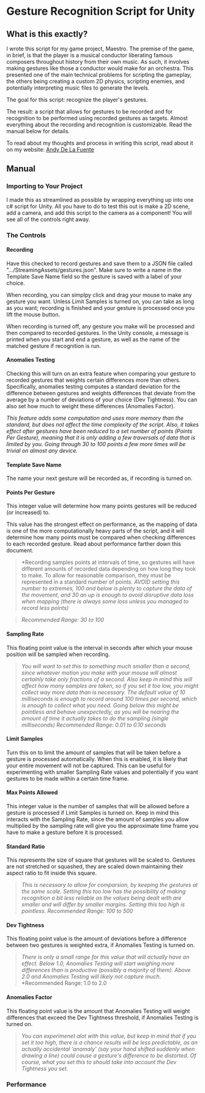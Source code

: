 # Gesture Recognition Script for Unity

## What is this exactly?
I wrote this script for my game project, Maestro. The premise of the game, in brief, is that the player is a musical conductor liberating famous composers throughout history from their own music. As such, it involves making gestures like those a conductor would make for an orchestra. This presented one of the main technical problems for scripting the gameplay, the others being creating a custom 2D physics, scripting enemies, and potentially interpreting music files to generate the levels.

The goal for this script: recognize the player's gestures.

The result: a script that allows for gestures to be recorded and for recognition to be performed using recorded gestures as targets. Almost everything about the recording and recognition is customizable. Read the manual below for details.

To read about my thoughts and process in writing this script, read about it on my website: [Andy De La Fuente](https://andydelafuente.com/AD_Projects.html)

## Manual
### Importing to Your Project
I made this as streamlined as possible by wrapping everything up into one c# script for Unity. All you have to do to test this out is make a 2D scene, add a camera, and add this script to the camera as a component! You will see all of the controls right away.

### The Controls
#### **Recording**
Have this checked to record gestures and save them to a JSON file called ".../StreamingAssets/gestures.json". Make sure to write a name in the Template Save Name field so the gesture is saved with a label of your choice.

When recording, you can simplpy click and drag your mouse to make any gesture you want. Unless Limit Samples is turned on, you can take as long as you want; recording is finished and your gesture is processed once you lift the mouse button. 

When recording is turned off, any gesture you make will be processed and then compared to recorded gestures. In the Unity console, a message is printed when you start and end a gesture, as well as the name of the matched gesture if recognition is run. 
#### **Anomalies Testing**
Checking this will turn on an extra feature when comparing your gesture to recorded gestures that weights certain differences more than others. Specifically, anomalies testing computes a standard deviation for the difference between gestures and weights differences that deviate from the average by a number of deviations of your choice (Dev Tightness). You can also set how much to weight these differences (Anomalies Factor).

*This feature adds some computation and uses more memory than the standard, but does not affect the time complexity of the script. Also, it takes effect after gestures have been reduced to a set number of points (Points Per Gesture), meaning that it is only adding a few traversals of data that is limited by you. Going through 30 to 100 points a few more times will be trivial on almost any device.*
#### **Template Save Name**
The name your next gesture will be recorded as, if recording is turned on.
#### **Points Per Gesture**
This integer value will determine how many points gestures will be reduced (or increased) to.

This value has the strongest effect on performance, as the mapping of data is one of the more computationally heavy parts of the script, and it will determine how many points must be compared when checking differences to each recorded gesture. Read about performance farther down this document.
> *Recording samples points at intervals of time, so gestures will have different amounts of recorded data depending on how long they took to make. To allow for reasonable comparison, they must be represented in a standard number of points.
> *AVOID setting this number to extremes, 100 and below is plenty to capture the data of the movement, and 30 an up is enough to avoid disruptive data loss when mapping (there is always some loss unless you managed to record less points)*

> *Recommended Range: 30 to 100*
#### Sampling Rate
This floating point value is the interval in seconds after which your mouse position will be sampled when recording.
> *You will want to set this to something much smaller than a second, since whatever motion you make with your mouse will almost certainly take only fractions of a second. Also keep in mind this will affect how many samples are taken, so if you set it too low, you might collect way more data than is necessary. The default value of 10 milliseconds is enough to record around 100 times per second, which is enough to collect what you need. Going below this might be pointless and behave unexpectedly, as you will be nearing the amount of time it actually takes to do the sampling (single milliseconds)*
> *Recommended Range: 0.01 to 0.10 seconds*
#### Limit Samples
Turn this on to limit the amount of samples that will be taken before a gesture is processed automatically. When this is enabled, it is likely that your entire movement will not be captured.
This can be useful for experimenting with smaller Sampling Rate values and potentially if you want gestures to be made within a certain time frame.
#### Max Points Allowed
This integer value is the number of samples that will be allowed before a gesture is processed if Limit Samples is turned on. Keep in mind this interacts with the Sampling Rate, since the amount of samples you allow multiplied by the sampling rate will give you the approximate time frame you have to make a gesture before it is processed.
#### Standard Ratio
This represents the size of square that gestures will be scaled to. Gestures are not stretched or squashed, they are scaled down maintaining their aspect ratio to fit inside this square. 
> *This is necessary to allow for comparsion, by keeping the gestures at the same scale. Setting this too low has the possibility of making recognition a bit less reliable as the values being dealt with are smaller and will differ by smaller margins. Setting this too high is pointless.*
> *Recommended Range: 100 to 500*
#### Dev Tightness
This floating point value is the amount of deviations before a difference between two gestures is weighted extra, if Anomalies Testing is turned on.
> *There is only a small range for this value that will actually have an effect. Below 1.0, Anomalies Testing will start weighing more differences than is productive (possibly a majority of them). Above 2.0 and Anomalies Testing will likely not capture much.*
> *Recommended Range: 1.0 to 2.0
#### Anomalies Factor
This floating point value is the amount that Anomalies Testing will weight differences that exceed the Dev Tightness threshold, if Anomalies Testing is turned on.
> *You can experimenet alot with this value, but keep in mind that if you set it too high, there is a chance results will be less predictable, as an actually accidental 'anomaly' (say your hand shifted suddenly when drawing a line) could cause a gesture's difference to be distorted. Of course, what you set this to should take into account the Dev Tightness you set.*

### Performance


